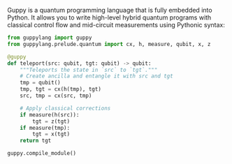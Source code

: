 Guppy is a quantum programming language that is fully embedded into Python. It
allows you to write high-level hybrid quantum programs with classical control
flow and mid-circuit measurements using Pythonic syntax:

```python
from guppylang import guppy
from guppylang.prelude.quantum import cx, h, measure, qubit, x, z

@guppy
def teleport(src: qubit, tgt: qubit) -> qubit:
    """Teleports the state in `src` to `tgt`."""
    # Create ancilla and entangle it with src and tgt
    tmp = qubit()
    tmp, tgt = cx(h(tmp), tgt)
    src, tmp = cx(src, tmp)

    # Apply classical corrections
    if measure(h(src)):
        tgt = z(tgt)
    if measure(tmp):
        tgt = x(tgt)
    return tgt

guppy.compile_module()
```
